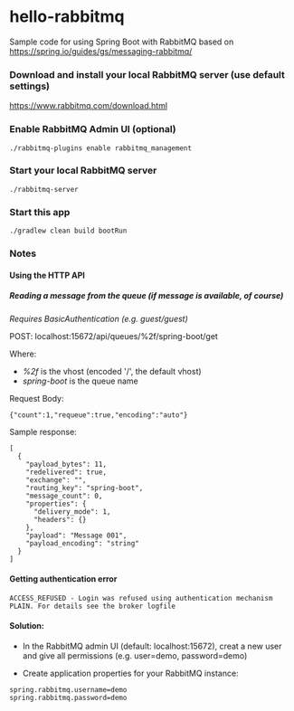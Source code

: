 # hello-rabbitmq
Sample code for using Spring Boot with RabbitMQ based on https://spring.io/guides/gs/messaging-rabbitmq/

### Download and install your local RabbitMQ server (use default settings)
https://www.rabbitmq.com/download.html

### Enable RabbitMQ Admin UI (optional)
```
./rabbitmq-plugins enable rabbitmq_management
```

### Start your local RabbitMQ server
```
./rabbitmq-server
```

### Start this app
```
./gradlew clean build bootRun
```

### Notes

#### Using the HTTP API
##### Reading a message from the queue (if message is available, of course)
*Requires BasicAuthentication (e.g. guest/guest)*

POST: localhost:15672/api/queues/%2f/spring-boot/get

Where:
- *%2f* is the vhost (encoded '/', the default vhost)
- *spring-boot* is the queue name

Request Body:
```
{"count":1,"requeue":true,"encoding":"auto"}
```

Sample response:
```
[
  {
    "payload_bytes": 11,
    "redelivered": true,
    "exchange": "",
    "routing_key": "spring-boot",
    "message_count": 0,
    "properties": {
      "delivery_mode": 1,
      "headers": {}
    },
    "payload": "Message 001",
    "payload_encoding": "string"
  }
]
```

#### Getting authentication error
```
ACCESS_REFUSED - Login was refused using authentication mechanism PLAIN. For details see the broker logfile
```
#### Solution:
- In the RabbitMQ admin UI (default: localhost:15672), creat a new user and give all permissions (e.g. user=demo, password=demo)

- Create application properties for your RabbitMQ instance:
```
spring.rabbitmq.username=demo
spring.rabbitmq.password=demo
```

